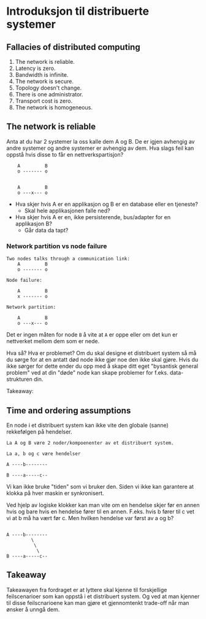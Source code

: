 # Introduksjon til distribuerte systemer

## Fallacies of distributed computing

  1. The network is reliable.
  1. Latency is zero.
  1. Bandwidth is infinite.
  1. The network is secure.
  1. Topology doesn't change.
  1. There is one administrator.
  1. Transport cost is zero.
  1. The network is homogeneous.


## The network is reliable


Anta at du har 2 systemer la oss kalle dem A og B. De er igjen avhengig av
andre systemer og andre systemer er avhengig av dem. Hva slags feil kan oppstå
hvis disse to får en nettverkspartisjon?

```
    A         B
    o ------- o


    A         B
    o ---x--- o

```

  * Hva skjer hvis A er en applikasjon og B er en database eller en tjeneste?
    * Skal hele applikasjonen falle ned?
  * Hva skjer hvis A er en, ikke persisterende, bus/adapter for en applikasjon B?
    * Går data da tapt?


### Network partition vs node failure

```
Two nodes talks through a communication link:
    A         B
    o ------- o

Node failure:

    A         B
    x ------- o

Network partition:

    A         B
    o ---x--- o
```

Det er ingen måten for node ``B`` å vite at ``A`` er oppe eller om det kun
er nettverket mellom dem som er nede.

Hva så? Hva er problemet? Om du skal designe et distribuert system så må du
sørge for at en antatt død node ikke gjør noe den ikke skal gjøre.
Hvis du ikke sørger for dette ender du opp med å skape ditt eget "bysantisk
general problem" ved at din "døde" node kan skape problemer for f.eks.
data-strukturen din.

Takeaway:

## Time and ordering assumptions

En node i et distribuert system kan ikke vite den globale (sanne) rekkefølgen
på hendelser.

```
La A og B være 2 noder/kompoenenter av et distribuert system.

La a, b og c være hendelser

A ----b--------

B ----a-----c--
```

Vi kan ikke bruke "tiden" som vi bruker den. Siden vi ikke kan garantere at
klokka på hver maskin er synkronisert.

Ved hjelp av logiske klokker kan man vite om en hendelse skjer før en annen
hvis og bare hvis en hendelse fører til en annen. F.eks. hvis b fører til c
vet vi at b må ha vært før c. Men hvilken hendelse var først av a og b?

```

A ----b--------
         \
          \
           \
B ----a-----c--

```

## Takeaway
Takeawayen fra fordraget er at lyttere skal kjenne til forskjellige
feilscenarioer som kan oppstå i et distribuert system. Og ved at man kjenner til
disse feilscnarioene kan man gjøre et gjennomtenkt trade-off når man ønsker
å unngå dem.
